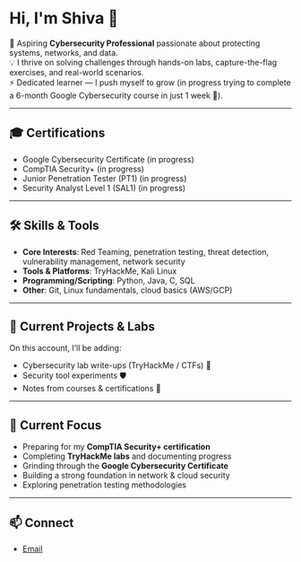 # Hi, I'm Shiva 👋  

🔐 Aspiring **Cybersecurity Professional** passionate about protecting systems, networks, and data.  
💡 I thrive on solving challenges through hands-on labs, capture-the-flag exercises, and real-world scenarios.  
⚡ Dedicated learner — I push myself to grow (in progress trying to complete a 6-month Google Cybersecurity course in just 1 week 🚀).  

---

## 🎓 Certifications  
- Google Cybersecurity Certificate (in progress)  
- CompTIA Security+ (in progress)
- Junior Penetration Tester (PT1) (in progress)
- Security Analyst Level 1 (SAL1) (in progress)

---

## 🛠️ Skills & Tools  
- **Core Interests**: Red Teaming, penetration testing, threat detection, vulnerability management, network security  
- **Tools & Platforms**: TryHackMe, Kali Linux  
- **Programming/Scripting**: Python, Java, C, SQL  
- **Other**: Git, Linux fundamentals, cloud basics (AWS/GCP)  

---

## 🚀 Current Projects & Labs  
On this account, I’ll be adding:  
- Cybersecurity lab write-ups (TryHackMe / CTFs) 🔐  
- Security tool experiments 🛡️  
- Notes from courses & certifications 📘  

---

## 🌱 Current Focus  
- Preparing for my **CompTIA Security+ certification**  
- Completing **TryHackMe labs** and documenting progress  
- Grinding through the **Google Cybersecurity Certificate**  
- Building a strong foundation in network & cloud security  
- Exploring penetration testing methodologies  

---

## 📫 Connect  
- [Email](mailto:shiva.d.shank@gmail.com)  
